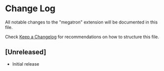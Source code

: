 # Change Log

All notable changes to the "megatron" extension will be documented in this file.

Check [Keep a Changelog](http://keepachangelog.com/) for recommendations on how to structure this file.

## [Unreleased]

- Initial release
